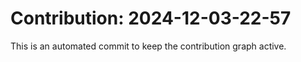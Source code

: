 # Contribution: 2024-12-03-22-57
This is an automated commit to keep the contribution graph active.

